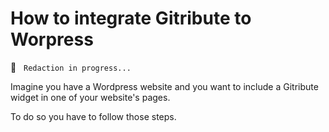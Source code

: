 
# How to integrate Gitribute to Worpress

🚧  &nbsp; `Redaction in progress...`

Imagine you have a Wordpress website and you want to include a Gitribute widget in one of your website's pages.

To do so you have to follow those steps.
